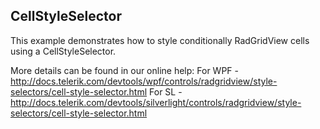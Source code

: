 ## CellStyleSelector
This example demonstrates how to style conditionally RadGridView cells using a CellStyleSelector.

More details can be found in our online help:
For WPF - http://docs.telerik.com/devtools/wpf/controls/radgridview/style-selectors/cell-style-selector.html
For SL - http://docs.telerik.com/devtools/silverlight/controls/radgridview/style-selectors/cell-style-selector.html

[//]: <KeyWords: condition>